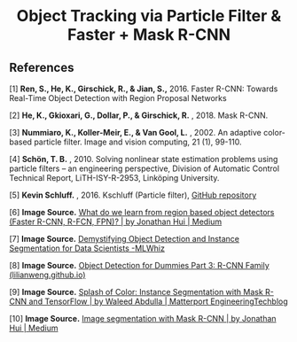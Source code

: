 <br />
<p align="center">
  <h1 align="center">Object Tracking via Particle Filter & Faster + Mask R-CNN</h1>
</p>

## References

[1] **Ren, S., He, K., Girschick, R., &amp; Jian, S.,** 2016. Faster R-CNN: Towards Real-Time Object Detection with Region Proposal Networks

[2] **He, K., Gkioxari, G., Dollar, P., &amp; Girschick, R.** , 2018. Mask R-CNN.

[3] **Nummiaro, K., Koller-Meir, E., &amp; Van Gool, L.** , 2002. An adaptive color-based particle filter. Image and vision computing, 21 (1), 99-110.

[4] **Schön, T. B.** , 2010. Solving nonlinear state estimation problems using particle filters – an engineering perspective, Division of Automatic Control Technical Report, LiTH-ISY-R-2953, Linköping University.

[5] **Kevin Schluff.** , 2016. Kschluff (Particle filter), [GitHub repository](https://github.com/mcv-m6-video/mcv-m4-2016-Team2)

[6] **Image Source.** [What do we learn from region based object detectors (Faster R-CNN, R-FCN, FPN)? | by Jonathan Hui | Medium](https://jonathan-hui.medium.com/what-do-we-learn-from-region-based-object-detectors-faster-r-cnn-r-fcn-fpn-7e354377a7c9)

[7] **Image Source.** [Demystifying Object Detection and Instance Segmentation for Data Scientists -](https://mlwhiz.com/blog/2019/12/05/od/)[MLWhiz](https://mlwhiz.com/blog/2019/12/05/od/)

[8] **Image Source.** [Object Detection for Dummies Part 3: R-CNN Family (lilianweng.github.io)](https://lilianweng.github.io/lil-log/2017/12/31/object-recognition-for-dummies-part-3.html)

[9] **Image Source.** [Splash of Color: Instance Segmentation with Mask R-CNN and TensorFlow | by Waleed Abdulla | Matterport Engineering](https://engineering.matterport.com/splash-of-color-instance-segmentation-with-mask-r-cnn-and-tensorflow-7c761e238b46)[Techblog](https://engineering.matterport.com/splash-of-color-instance-segmentation-with-mask-r-cnn-and-tensorflow-7c761e238b46)

[10] **Image Source.** [Image segmentation with Mask R-CNN | by Jonathan Hui | Medium](https://jonathan-hui.medium.com/image-segmentation-with-mask-r-cnn-ebe6d793272)
